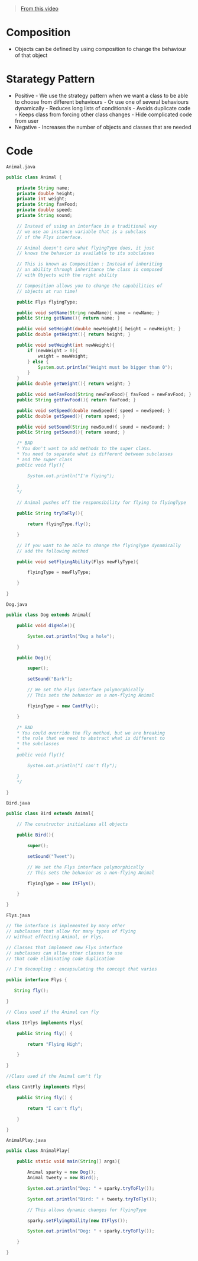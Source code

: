 > [From this video](https://www.youtube.com/watch?v=-NCgRD9-C6o&list=PLF206E906175C7E07&index=3)

# Composition

- Objects can be defined by using composition to change the behaviour of that object

# Starategy Pattern

- Positive - We use the strategy pattern when we want a class to be able to choose from different behaviours - Or use one of several behaviours dynamically - Reduces long lists of conditionals - Avoids duplicate code - Keeps class from forcing other class changes - Hide complicated code from user
- Negative - Increases the number of objects and classes that are needed

# Code

`Animal.java`

```java
public class Animal {

	private String name;
	private double height;
	private int weight;
	private String favFood;
	private double speed;
	private String sound;

	// Instead of using an interface in a traditional way
	// we use an instance variable that is a subclass
	// of the Flys interface.

	// Animal doesn't care what flyingType does, it just
	// knows the behavior is available to its subclasses

	// This is known as Composition : Instead of inheriting
	// an ability through inheritance the class is composed
	// with Objects with the right ability

	// Composition allows you to change the capabilities of
	// objects at run time!

	public Flys flyingType;

	public void setName(String newName){ name = newName; }
	public String getName(){ return name; }

	public void setHeight(double newHeight){ height = newHeight; }
	public double getHeight(){ return height; }

	public void setWeight(int newWeight){
		if (newWeight > 0){
			weight = newWeight;
		} else {
			System.out.println("Weight must be bigger than 0");
		}
	}
	public double getWeight(){ return weight; }

	public void setFavFood(String newFavFood){ favFood = newFavFood; }
	public String getFavFood(){ return favFood; }

	public void setSpeed(double newSpeed){ speed = newSpeed; }
	public double getSpeed(){ return speed; }

	public void setSound(String newSound){ sound = newSound; }
	public String getSound(){ return sound; }

	/* BAD
	* You don't want to add methods to the super class.
	* You need to separate what is different between subclasses
	* and the super class
	public void fly(){

		System.out.println("I'm flying");

	}
	*/

	// Animal pushes off the responsibility for flying to flyingType

	public String tryToFly(){

		return flyingType.fly();

	}

	// If you want to be able to change the flyingType dynamically
	// add the following method

	public void setFlyingAbility(Flys newFlyType){

		flyingType = newFlyType;

	}

}
```

`Dog.java`

```java
public class Dog extends Animal{

	public void digHole(){

		System.out.println("Dug a hole");

	}

	public Dog(){

		super();

		setSound("Bark");

		// We set the Flys interface polymorphically
		// This sets the behavior as a non-flying Animal

		flyingType = new CantFly();

	}

	/* BAD
	* You could override the fly method, but we are breaking
	* the rule that we need to abstract what is different to
	* the subclasses
	*
	public void fly(){

		System.out.println("I can't fly");

	}
	*/

}
```

`Bird.java`

```java
public class Bird extends Animal{

	// The constructor initializes all objects

	public Bird(){

		super();

		setSound("Tweet");

		// We set the Flys interface polymorphically
		// This sets the behavior as a non-flying Animal

		flyingType = new ItFlys();

	}

}
```

`Flys.java`

```java
// The interface is implemented by many other
// subclasses that allow for many types of flying
// without effecting Animal, or Flys.

// Classes that implement new Flys interface
// subclasses can allow other classes to use
// that code eliminating code duplication

// I'm decoupling : encapsulating the concept that varies

public interface Flys {

   String fly();

}

// Class used if the Animal can fly

class ItFlys implements Flys{

	public String fly() {

		return "Flying High";

	}

}

//Class used if the Animal can't fly

class CantFly implements Flys{

	public String fly() {

		return "I can't fly";

	}

}
```

`AnimalPlay.java`

```java
public class AnimalPlay{

	public static void main(String[] args){

		Animal sparky = new Dog();
		Animal tweety = new Bird();

		System.out.println("Dog: " + sparky.tryToFly());

		System.out.println("Bird: " + tweety.tryToFly());

		// This allows dynamic changes for flyingType

		sparky.setFlyingAbility(new ItFlys());

		System.out.println("Dog: " + sparky.tryToFly());

	}

}
```

